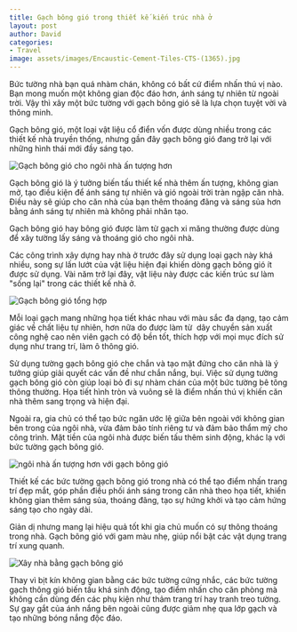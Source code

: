 ```yaml
---
title: Gạch bông gió trong thiết kế kiến trúc nhà ở
layout: post
author: David
categories:
- Travel
image: assets/images/Encaustic-Cement-Tiles-CTS-(1365).jpg
---
```


Bức tường nhà bạn quá nhàm chán, không có bất cứ điểm nhấn thú vị nào. Bạn mong muốn một không gian độc đáo hơn, ánh sáng tự nhiên từ ngoài trời. Vậy thì xây một bức tường với gạch bông gió sẽ là lựa chọn tuyệt vời và thông minh.

Gạch bông gió, một loại vật liệu cổ điển vốn được dùng nhiều trong các thiết kế nhà truyền thống, nhưng gần đây gạch bông gió đang trở lại với những hình thái mới đầy sáng tạo.

![Gạch bông gió cho ngôi nhà ấn tượng hơn](http://cementtile.vn/wp-content/uploads/2017/10/x150858baoxaydung_12.jpg.pagespeed.ic.4qE-WGCiQ2.webp "Gạch bông gió trong thiết kế kiến trúc nhà ở 5")

Gạch bông gió là ý tưởng biến tấu thiết kế nhà thêm ấn tượng, không gian mở, tạo điều kiện để ánh sáng tự nhiên và gió ngoài trời tràn ngập căn nhà. Điều này sẽ giúp cho căn nhà của bạn thêm thoáng đãng và sáng sủa hơn bằng ánh sáng tự nhiên mà không phải nhân tạo.

Gạch bông gió hay bông gió được làm từ gạch xi măng thường được dùng để xây tường lấy sáng và thoáng gió cho ngôi nhà.

Các công trình xây dựng hay nhà ở trước đây sử dụng loại gạch này khá nhiều, song sự lấn lướt của vật liệu hiện đại khiến dòng gạch bông gió ít được sử dụng. Vài năm trở lại đây, vật liệu này được các kiến trúc sư làm "sống lại" trong các thiết kế nhà ở.

![Gạch bông gió tổng hợp](http://cementtile.vn/wp-content/uploads/2019/02/xPW-BG.jpg.pagespeed.ic.6Rj4VdEqR9.webp "Gạch bông gió trong thiết kế kiến trúc nhà ở 6")

Mỗi loại gạch mang những họa tiết khác nhau với màu sắc đa dạng, tạo cảm giác về chất liệu tự nhiên, hơn nữa do được làm từ  dây chuyền sản xuất công nghệ cao nên viên gạch có độ bền tốt, thích hợp với mọi mục đích sử dụng như trang trí, làm ô thông gió.

Sử dụng tường gạch bông gió che chắn và tạo mặt đứng cho căn nhà là ý tưởng giúp giải quyết các vấn đề như chắn nắng, bụi. Việc sử dụng tường gạch bông gió còn giúp loại bỏ đi sự nhàm chán của một bức tường bê tông thông thường. Họa tiết hình tròn và vuông sẽ là điểm nhấn thú vị khiến căn nhà thêm sang trọng và hiện đại.

Ngoài ra, gia chủ có thể tạo bức ngăn ước lệ giữa bên ngoài với không gian bên trong của ngôi nhà, vừa đảm bảo tính riêng tư và đảm bảo thẩm mỹ cho công trình. Mặt tiền của ngôi nhà được biến tấu thêm sinh động, khác lạ với bức tường gạch bông gió.

![ngôi nhà ấn tượng hơn với gạch bông gió](http://cementtile.vn/wp-content/uploads/2017/10/ng%C3%B4i-nh%C3%A0-%E1%BA%A5n-t%C6%B0%E1%BB%A3ng-h%C6%A1n-v%E1%BB%9Bi-g%E1%BA%A1ch-b%C3%B4ng-gi%C3%B3.jpg "Gạch bông gió trong thiết kế kiến trúc nhà ở 7")

Thiết kế các bức tường gạch bông gió trong nhà có thể tạo điểm nhấn trang trí đẹp mắt, góp phần điều phối ánh sáng trong căn nhà theo họa tiết, khiến không gian thêm sáng sủa, thoáng đãng, tạo sự hứng khởi và tạo cảm hứng sáng tạo cho ngày dài.

Giản dị nhưng mang lại hiệu quả tốt khi gia chủ muốn có sự thông thoáng trong nhà. Gạch bông gió với gam màu nhẹ, giúp nổi bật các vật dụng trang trí xung quanh.

![Xây nhà bằng gạch bông gió](http://cementtile.vn/wp-content/uploads/2017/10/x7.jpg.pagespeed.ic.ICPqI8JIW1.webp "Gạch bông gió trong thiết kế kiến trúc nhà ở 8")

Thay vì bịt kín không gian bằng các bức tường cứng nhắc, các bức tường gạch thông gió biến tấu khá sinh động, tạo điểm nhấn cho căn phòng mà không cần dùng đến các phụ kiện như thảm trang trí hay tranh treo tường. Sự gay gắt của ánh nắng bên ngoài cũng được giảm nhẹ qua lớp gạch và tạo những bóng nắng độc đáo.
